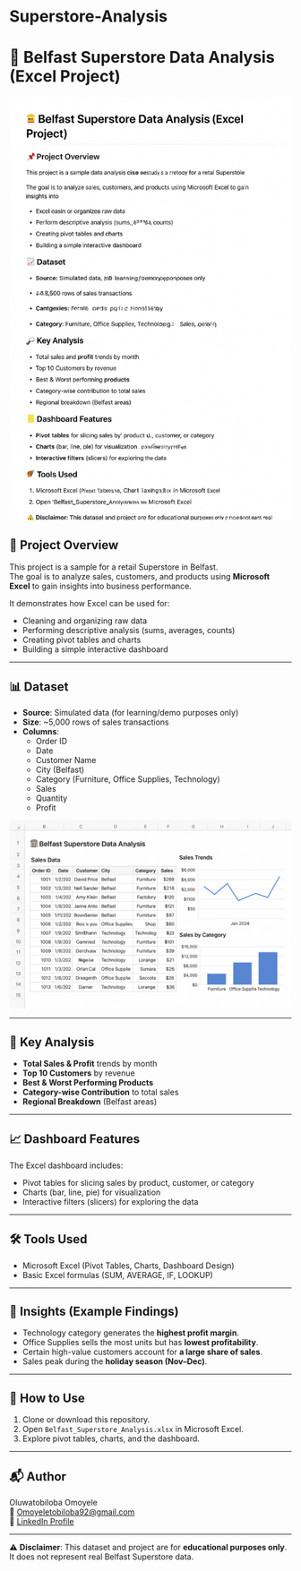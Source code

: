 # Superstore-Analysis
# 🏪 Belfast Superstore Data Analysis (Excel Project)

![](ChatGPTImage.png)


## 📌 Project Overview
This project is a sample for a retail Superstore in Belfast.  
The goal is to analyze sales, customers, and products using **Microsoft Excel** to gain insights into business performance.  




It demonstrates how Excel can be used for:
- Cleaning and organizing raw data
- Performing descriptive analysis (sums, averages, counts)
- Creating pivot tables and charts
- Building a simple interactive dashboard

---

## 📊 Dataset
- **Source**: Simulated data (for learning/demo purposes only)  
- **Size**: ~5,000 rows of sales transactions  
- **Columns**:
  - Order ID
  - Date
  - Customer Name
  - City (Belfast)
  - Category (Furniture, Office Supplies, Technology)
  - Sales
  - Quantity
  - Profit

![](ChatGPTImageSep.png)


---

## 🔎 Key Analysis
- **Total Sales & Profit** trends by month  
- **Top 10 Customers** by revenue  
- **Best & Worst Performing Products**  
- **Category-wise Contribution** to total sales  
- **Regional Breakdown** (Belfast areas)  

---

## 📈 Dashboard Features
The Excel dashboard includes:
- Pivot tables for slicing sales by product, customer, or category  
- Charts (bar, line, pie) for visualization  
- Interactive filters (slicers) for exploring the data  


---

## 🛠️ Tools Used
- Microsoft Excel (Pivot Tables, Charts, Dashboard Design)  
- Basic Excel formulas (SUM, AVERAGE, IF, LOOKUP)  

---

## 🎯 Insights (Example Findings)
- Technology category generates the **highest profit margin**.  
- Office Supplies sells the most units but has **lowest profitability**.  
- Certain high-value customers account for **a large share of sales**.  
- Sales peak during the **holiday season (Nov–Dec)**.  

---

## 🚀 How to Use
1. Clone or download this repository.  
2. Open `Belfast_Superstore_Analysis.xlsx` in Microsoft Excel.  
3. Explore pivot tables, charts, and the dashboard.  

---

## 📬 Author
Oluwatobiloba Omoyele  
📧 Omoyeletobiloba92@gmail.com  
🔗 [LinkedIn Profile](www.linkedin.com/in/oluwatobiloba-omoyele-9a6b2b262)  

---

⚠️ **Disclaimer**: This dataset and project are for **educational purposes only**. It does not represent real Belfast Superstore data.

